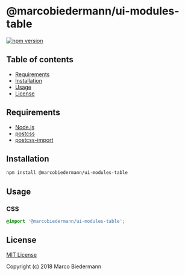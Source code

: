 # @marcobiedermann/ui-modules-table

[![npm version](https://badge.fury.io/js/%40marcobiedermann%2Fui-modules-table.svg)](https://badge.fury.io/js/%40marcobiedermann%2Fui-modules-table)

## Table of contents

- [Requirements](#requirements)
- [Installation](#installation)
- [Usage](#usage)
- [License](#license)

## Requirements

- [Node.js](https://nodejs.org)
- [postcss](https://github.com/postcss/postcss)
- [postcss-import](https://github.com/postcss/postcss-import)

## Installation

```sh
npm install @marcobiedermann/ui-modules-table
```

## Usage

### CSS

```css
@import '@marcobiedermann/ui-modules-table';
```

## License

[MIT License](../../LICENSE)

Copyright (c) 2018 Marco Biedermann
